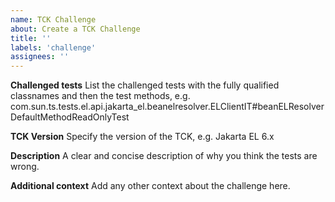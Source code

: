 ```yaml
---
name: TCK Challenge
about: Create a TCK Challenge
title: ''
labels: 'challenge'
assignees: ''
---
```

**Challenged tests**
List the challenged tests with the fully qualified classnames and then the test methods, e.g.
com.sun.ts.tests.el.api.jakarta_el.beanelresolver.ELClientIT#beanELResolverDefaultMethodReadOnlyTest

**TCK Version**
Specify the version of the TCK, e.g. Jakarta EL 6.x

**Description**
A clear and concise description of why you think the tests are wrong.

**Additional context**
Add any other context about the challenge here.